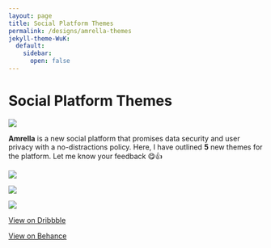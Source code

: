 ```yaml
---
layout: page
title: Social Platform Themes
permalink: /designs/amrella-themes
jekyll-theme-WuK:
  default:
    sidebar:
      open: false
---
```


Social Platform Themes
======================

[![](https://cdn.dribbble.com/userupload/10781299/file/original-37f8b9a61c80c29ad926eda341cf6e58.png?resize=752x)](https://cdn.dribbble.com/userupload/10781299/file/original-37f8b9a61c80c29ad926eda341cf6e58.png?resize=752x)

**Amrella** is a new social platform that promises data security and user privacy with a no-distractions policy. Here, I have outlined **5** new themes for the platform. Let me know your feedback 😋👍

![](https://cdn.dribbble.com/userupload/10781302/file/original-f91caf0d55f8015bd6f2ab7f451b0b81.png?resize=752x)

![](https://cdn.dribbble.com/userupload/10781300/file/original-a226f5ab3fdc95075e297d337d33406d.png?resize=752x)

![](https://cdn.dribbble.com/userupload/10781301/file/original-bfbb03ff918317042d500cf89adc1a52.png?resize=752x)

[View on Dribbble](https://dribbble.com/shots/22827533-Social-Platform-Themes)

[View on Behance](https://www.behance.net/gallery/182307861/Social-Platform-UI)
